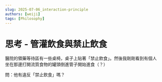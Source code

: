 ```yaml
---
slug: 2025-07-06_interaction-principle
authors: [weiji]
tags: [Philosophy]
---
```


# 思考 - 管灌飲食與禁止飲食

醫院的領藥等待區有一些桌椅，桌子上貼著「禁止飲食」。然後我剛剛看到有個人坐在那邊打開流質食物的罐頭倒進管子開始進食（？）

問：他有違反「禁止飲食」嗎？
